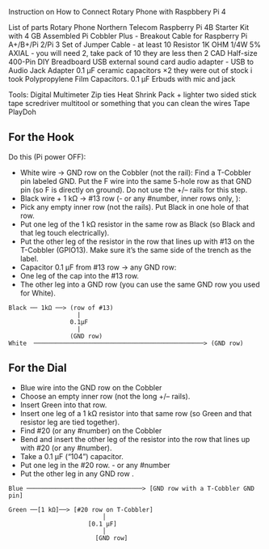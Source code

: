 Instruction on How to Connect Rotary Phone with Raspbbery Pi 4


List of parts
Rotary Phone Northern Telecom
Raspberry Pi 4B Starter Kit with 4 GB
Assembled Pi Cobbler Plus - Breakout Cable for Raspberry Pi A+/B+/Pi 2/Pi 3
Set of Jumper Cable - at least 10
Resistor 1K OHM 1/4W 5% AXIAL - you will need 2, take pack of 10 they are less then 2 CAD
Half-size 400-Pin DIY Breadboard
USB external sound card audio adapter - USB to Audio Jack Adapter
 0.1 µF ceramic capacitors ×2 they were out of stock i took Polypropylene Film Capacitors. 0.1 µF
 Erbuds with mic and jack

Tools:
Digital Multimeter
Zip ties
Heat Shrink Pack + lighter
two sided stick tape
scredriver
multitool or something that you can clean the wires
Tape
PlayDoh


## For the Hook
Do this (Pi power OFF):
- White wire → GND row on the Cobbler (not the rail):
Find a T-Cobbler pin labeled GND. Put the F wire into the same 5-hole row as that GND pin (so F is directly on ground). Do not use the +/– rails for this step.
- Black wire + 1 kΩ → #13 row (- or any #number, inner rows only, ):
- Pick any empty inner row (not the rails). Put Black in one hole of that row.
- Put one leg of the 1 kΩ resistor in the same row as Black (so Black and that leg touch electrically).
- Put the other leg of the resistor in the row that lines up with #13 on the T-Cobbler (GPIO13). Make sure it’s the same side of the trench as the label.
- Capacitor 0.1 µF from #13 row → any GND row:
- One leg of the cap into the #13 row.
- The other leg into a GND row (you can use the same GND row you used for White).
```
Black ── 1kΩ ──> (row of #13)
                   |
                 0.1µF
                   |
                 (GND row)
White  ───────────────────────────────────────────────> (GND row)
```

## For the Dial
- Blue wire into the  GND row on the Cobbler
- Choose an empty inner row (not the long +/– rails).
- Insert Green into that row.
- Insert one leg of a 1 kΩ resistor into that same row (so Green and that resistor leg are tied together).
- Find #20 (or any #number) on the Cobbler
- Bend and insert the other leg of the resistor into the row that lines up with #20 (or any #number).
- Take a 0.1 µF (“104”) capacitor.
- Put one leg in the #20 row. - or any #number
- Put the other leg in any GND row .

```
Blue ────────────────────────────────> [GND row with a T-Cobbler GND pin]

Green ──[1 kΩ]──> [#20 row on T-Cobbler]
                          │
                      [0.1 µF]
                          │
                        [GND row]
```